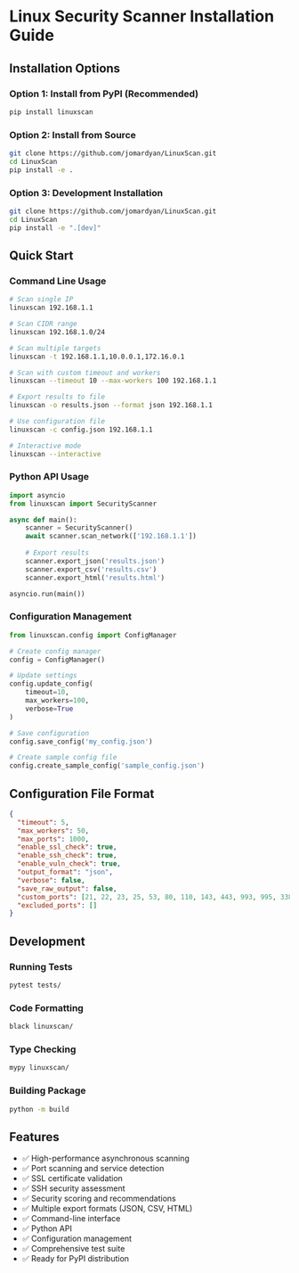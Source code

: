 # Linux Security Scanner Installation Guide

## Installation Options

### Option 1: Install from PyPI (Recommended)
```bash
pip install linuxscan
```

### Option 2: Install from Source
```bash
git clone https://github.com/jomardyan/LinuxScan.git
cd LinuxScan
pip install -e .
```

### Option 3: Development Installation
```bash
git clone https://github.com/jomardyan/LinuxScan.git
cd LinuxScan
pip install -e ".[dev]"
```

## Quick Start

### Command Line Usage
```bash
# Scan single IP
linuxscan 192.168.1.1

# Scan CIDR range
linuxscan 192.168.1.0/24

# Scan multiple targets
linuxscan -t 192.168.1.1,10.0.0.1,172.16.0.1

# Scan with custom timeout and workers
linuxscan --timeout 10 --max-workers 100 192.168.1.1

# Export results to file
linuxscan -o results.json --format json 192.168.1.1

# Use configuration file
linuxscan -c config.json 192.168.1.1

# Interactive mode
linuxscan --interactive
```

### Python API Usage
```python
import asyncio
from linuxscan import SecurityScanner

async def main():
    scanner = SecurityScanner()
    await scanner.scan_network(['192.168.1.1'])
    
    # Export results
    scanner.export_json('results.json')
    scanner.export_csv('results.csv')
    scanner.export_html('results.html')

asyncio.run(main())
```

### Configuration Management
```python
from linuxscan.config import ConfigManager

# Create config manager
config = ConfigManager()

# Update settings
config.update_config(
    timeout=10,
    max_workers=100,
    verbose=True
)

# Save configuration
config.save_config('my_config.json')

# Create sample config file
config.create_sample_config('sample_config.json')
```

## Configuration File Format

```json
{
  "timeout": 5,
  "max_workers": 50,
  "max_ports": 1000,
  "enable_ssl_check": true,
  "enable_ssh_check": true,
  "enable_vuln_check": true,
  "output_format": "json",
  "verbose": false,
  "save_raw_output": false,
  "custom_ports": [21, 22, 23, 25, 53, 80, 110, 143, 443, 993, 995, 3389],
  "excluded_ports": []
}
```

## Development

### Running Tests
```bash
pytest tests/
```

### Code Formatting
```bash
black linuxscan/
```

### Type Checking
```bash
mypy linuxscan/
```

### Building Package
```bash
python -m build
```

## Features

- ✅ High-performance asynchronous scanning
- ✅ Port scanning and service detection
- ✅ SSL certificate validation
- ✅ SSH security assessment
- ✅ Security scoring and recommendations
- ✅ Multiple export formats (JSON, CSV, HTML)
- ✅ Command-line interface
- ✅ Python API
- ✅ Configuration management
- ✅ Comprehensive test suite
- ✅ Ready for PyPI distribution